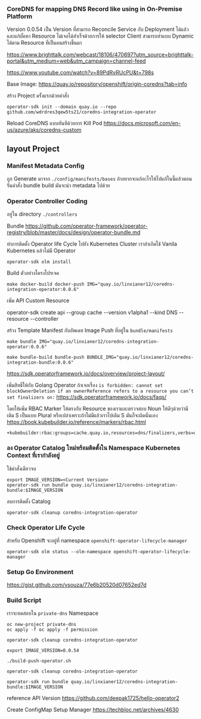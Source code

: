 ### CoreDNS for mapping DNS Record like using in On-Premise Platform

Version 0.0.54 เป็น Version ที่สามารถ Reconcile Service กับ Deployment ได้แล้วและแก้บั้คหา Resource ไม่เจอได้สำเร็จด้วยการให้ selector Client สามารถทำแบบ Dynamic ได้ตาม Resource ที่เป็นคนสร้างขึ้นมา


https://www.brighttalk.com/webcast/18106/470697?utm_source=brighttalk-portal&utm_medium=web&utm_campaign=channel-feed

https://www.youtube.com/watch?v=89PdRvRUcPU&t=798s


Base Image: https://quay.io/repository/openshift/origin-coredns?tab=info

สร้าง Project ครั้งแรกด้วยคำสั่ง
```
operator-sdk init --domain quay.io --repo github.com/wdrdres3qew5ts21/coredns-integration-operator
```
Reload CoreDNS แบบทันทีด้วยการ Kill Pod
https://docs.microsoft.com/en-us/azure/aks/coredns-custom

## layout Project

### Manifest Metadata Config
ถูก Generate มาจาก `./config/manifests/bases` ถ้าอยากจะแก้อะไรให้ไปแก้ในนี้แล้วตอนรันคำสั่ง bundle build มันจะนำ metadata ไปด้วย

### Operator Controller Coding
อยู่ใน directory `./controllers`




Bundle
https://github.com/operator-framework/operator-registry/blob/master/docs/design/operator-bundle.md


ทำการติดตั้ง Operator life Cycle ไปยัง Kubernetes Cluster เราถ้าเกิดใช้ Vanila Kubernetes แล้วไม่มี Operator
```
operator-sdk olm install
```

Build ตัวอย่างโครงโปรเจค
```
make docker-build docker-push IMG="quay.io/linxianer12/coredns-integration-operator:0.0.6"
```

เพิ่ม API Custom Resource

operator-sdk create api --group cache --version v1alpha1 --kind DNS --resource --controller


สร้าง Template Manifest กับอัพเดท Image Push ที่อยู่ใน `bundle/manifests`

```
make bundle IMG="quay.io/linxianer12/coredns-integration-operator:0.0.6"

make bundle-build bundle-push BUNDLE_IMG="quay.io/linxianer12/coredns-integration-bundle:0.0.6"
```
https://sdk.operatorframework.io/docs/overview/project-layout/


เพิ่มสิทธิ์ให้กับ Golang Operator ถ้าเจอเรื่อง `is forbidden: cannot set blockOwnerDeletion if an ownerReference refers to a resource you can’t set finalizers on:`
https://sdk.operatorframework.io/docs/faqs/

โดยให้เพิ่ม RBAC Marker ให้ตรงกับ Resource ของเราและตรวจสอบ Noun ให้ดีๆด้วยว่ามีเติม S เป็นแบบ Plural หรือเปล่าเพราะถ้าไม่มีแล้วเราไปเติม S มันก็จะผิดนั่นเอง
https://book.kubebuilder.io/reference/markers/rbac.html
```
+kubebuilder:rbac:groups=cache.quay.io,resources=dns/finalizers,verbs=update
```

### ลง Operator Catalog ใหม่พร้อมติดตั้งใน Namespace Kubernetes Context ที่เรากำลังอยู่
ใช้คำสั่งเดียวจบ
```
export IMAGE_VERSION=<Current Version>
operator-sdk run bundle quay.io/linxianer12/coredns-integration-bundle:$IMAGE_VERSION
```
ลบการติดตั้ง Catalog 
```
operator-sdk cleanup coredns-integration-operator
```
### Check Operator Life Cycle
สำหรับ Openshift จะอยู่ที่ namespace `openshift-operator-lifecycle-manager`

```
operator-sdk olm status --olm-namespace openshift-operator-lifecycle-manager

```
### Setup Go Environment
https://gist.github.com/vsouza/77e6b20520d07652ed7d


### Build Script
เราจะทดสอบใน `private-dns` Namespace
```
oc new-project private-dns
oc apply -f oc apply -f permission 

operator-sdk cleanup coredns-integration-operator

export IMAGE_VERSION=0.0.54

./build-push-operator.sh 

operator-sdk cleanup coredns-integration-operator

operator-sdk run bundle quay.io/linxianer12/coredns-integration-bundle:$IMAGE_VERSION
```

reference API Version 
https://github.com/deepak1725/hello-operator2

Create ConfigMap Setup Manager
https://techbloc.net/archives/4630